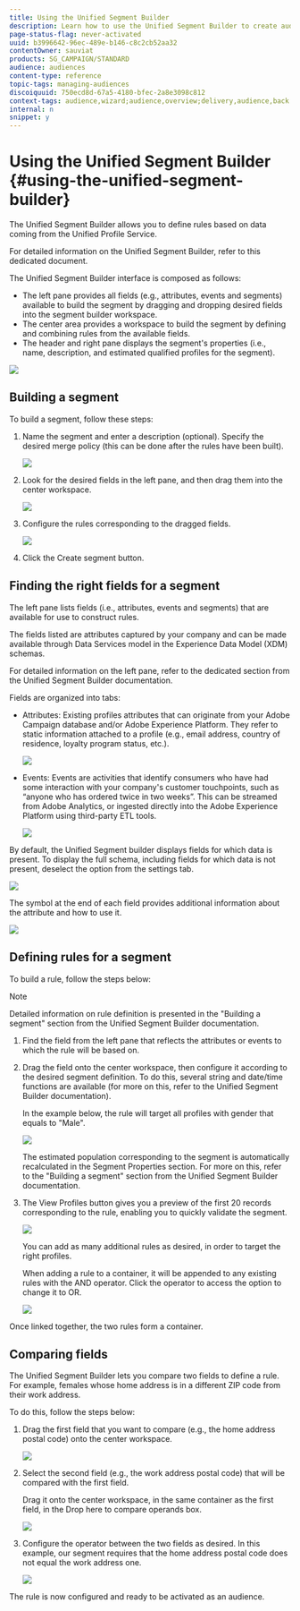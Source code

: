 ```yaml
---
title: Using the Unified Segment Builder
description: Learn how to use the Unified Segment Builder to create audiences.
page-status-flag: never-activated
uuid: b3996642-96ec-489e-b146-c8c2cb52aa32
contentOwner: sauviat
products: SG_CAMPAIGN/STANDARD
audience: audiences
content-type: reference
topic-tags: managing-audiences
discoiquuid: 750ecd8d-67a5-4180-bfec-2a8e3098c812
context-tags: audience,wizard;audience,overview;delivery,audience,back
internal: n
snippet: y
---
```


# Using the Unified Segment Builder {#using-the-unified-segment-builder}

The Unified Segment Builder allows you to define rules based on data coming from the Unified Profile Service.

For detailed information on the Unified Segment Builder, refer to this dedicated document.

The Unified Segment Builder interface is composed as follows:

* The left pane provides all fields (e.g., attributes, events and segments) available to build the segment by dragging and dropping desired fields into the segment builder workspace.
* The center area provides a workspace to build the segment by defining and combining rules from the available fields.
* The header and right pane displays the segment's properties (i.e., name, description, and estimated qualified profiles for the segment).

![](assets/aep_audiences_interface.png)

## Building a segment

To build a segment, follow these steps:

1. Name the segment and enter a description (optional). Specify the desired merge policy (this can be done after the rules have been built).

    ![](assets/aep_audiences_editdetails.png)

1. Look for the desired fields in the left pane, and then drag them into the center workspace.

    ![](assets/aep_audiences_dragfield.png)

1. Configure the rules corresponding to the dragged fields.

    ![](assets/aep_audiences_configure_rules.png)

1. Click the Create segment button.

## Finding the right fields for a segment

The left pane lists fields (i.e., attributes, events and segments) that are available for use to construct rules.

The fields listed are attributes captured by your company and can be made available through Data Services model in the Experience Data Model (XDM) schemas.

For detailed information on the left pane, refer to the dedicated section from the Unified Segment Builder documentation.

Fields are organized into tabs:

* Attributes: Existing profiles attributes that can originate from your Adobe Campaign database and/or Adobe Experience Platform. They refer to static information attached to a profile (e.g., email address, country of residence, loyalty program status, etc.).

    ![](assets/aep_audiences_attributestab.png)

* Events: Events are activities that identify consumers who have had some interaction with your company's customer touchpoints, such as “anyone who has ordered twice in two weeks”. This can be streamed from Adobe Analytics, or ingested directly into the Adobe Experience Platform using third-party ETL tools.

    ![](assets/aep_audiences_eventstab.png)

By default, the Unified Segment builder displays fields for which data is present. To display the full schema, including fields for which data is not present, deselect the option from the settings tab.

![](assets/aep_audiences_populatedfields.png)

The symbol at the end of each field provides additional information about the attribute and how to use it.

![](assets/aep_audiences_isymbol.png)

## Defining rules for a segment

To build a rule, follow the steps below:

>[!NOTE]
>
>Detailed information on rule definition is presented in the "Building a segment" section from the Unified Segment Builder documentation.

1. Find the field from the left pane that reflects the attributes or events to which the rule will be based on.

1. Drag the field onto the center workspace, then configure it according to the desired segment definition. To do this, several string and date/time functions are available (for more on this, refer to the Unified Segment Builder documentation).

    In the example below, the rule will target all profiles with gender that equals to "Male".

    ![](assets/aep_audiences_malegender.png)

    The estimated population corresponding to the segment is automatically recalculated in the Segment Properties section. For more on this, refer to the "Building a segment" section from the Unified Segment Builder documentation.

1. The View Profiles button gives you a preview of the first 20 records corresponding to the rule, enabling you to quickly validate the segment.

    ![](assets/aep_audiences_samplepreview.png)

    You can add as many additional rules as desired, in order to target the right profiles.

    When adding a rule to a container, it will be appended to any existing rules with the AND operator. Click the operator to access the option to change it to OR.

    ![](assets/aep_audiences_andoperator.png)

Once linked together, the two rules form a container.

## Comparing fields

The Unified Segment Builder lets you compare two fields to define a rule. For example, females whose home address is in a different ZIP code from their work address.

To do this, follow the steps below:

1. Drag the first field that you want to compare (e.g., the home address postal code) onto the center workspace.

    ![](assets/aep_audiences_comparing_1.png)

1. Select the second field (e.g., the work address postal code) that will be compared with the first field.

    Drag it onto the center workspace, in the same container as the first field, in the Drop here to compare operands box.

    ![](assets/aep_audiences_comparing_2.png)

1. Configure the operator between the two fields as desired. In this example, our segment requires that the home address postal code does not equal the work address one.

    ![](assets/aep_audiences_comparing_3.png)

The rule is now configured and ready to be activated as an audience.
